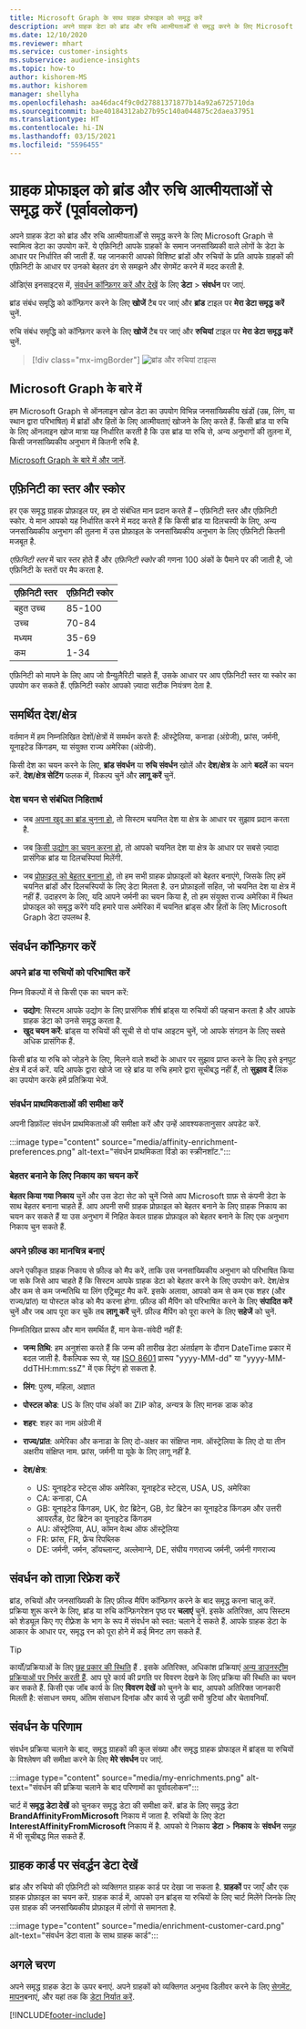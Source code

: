 ```yaml
---
title: Microsoft Graph के साथ ग्राहक प्रोफाइल को समृद्ध करें
description: अपने ग्राहक डेटा को ब्रांड और रुचि आत्मीयताओँ से समृद्ध करने के लिए Microsoft Graph से स्वामित्व डेटा का उपयोग करें.
ms.date: 12/10/2020
ms.reviewer: mhart
ms.service: customer-insights
ms.subservice: audience-insights
ms.topic: how-to
author: kishorem-MS
ms.author: kishorem
manager: shellyha
ms.openlocfilehash: aa46dac4f9c0d27881371877b14a92a6725710da
ms.sourcegitcommit: bae40184312ab27b95c140a044875c2daea37951
ms.translationtype: HT
ms.contentlocale: hi-IN
ms.lasthandoff: 03/15/2021
ms.locfileid: "5596455"
---
```

# <a name="enrich-customer-profiles-with-brand-and-interest-affinities-preview"></a>ग्राहक प्रोफाइल को ब्रांड और रुचि आत्मीयताओं से समृद्ध करें (पूर्वावलोकन)

अपने ग्राहक डेटा को ब्रांड और रुचि आत्मीयताओँ से समृद्ध करने के लिए Microsoft Graph से स्वामित्व डेटा का उपयोग करें. ये एफ़िनिटी आपके ग्राहकों के समान जनसांख्यिकी वाले लोगों के डेटा के आधार पर निर्धारित की जाती हैं. यह जानकारी आपको विशिष्ट ब्रांडों और रुचियों के प्रति आपके ग्राहकों की एफ़िनिटी के आधार पर उनको बेहतर ढंग से समझने और सेगमेंट करने में मदद करती है.

ऑडिएंस इनसाइट्स में, [संवर्धन कॉन्फ़िगर करें और देखें](enrichment-hub.md) के लिए **डेटा** > **संवर्धन** पर जाएं.

ब्रांड संबंध समृद्धि को कॉन्फ़िगर करने के लिए **खोजें** टैब पर जाएं और **ब्रांड** टाइल पर **मेरा डेटा समृद्ध करें** चुनें.

रुचि संबंध समृद्धि को कॉन्फ़िगर करने के लिए **खोजें** टैब पर जाएं और **रुचियां** टाइल पर **मेरा डेटा समृद्ध करें** चुनें.

   > [!div class="mx-imgBorder"]
   > ![ब्रांड और रुचियां टाइल्स](media/BrandsInterest-tile-Hub.png "ब्रांड और रुचियां टाइल्स")

## <a name="about-microsoft-graph"></a>Microsoft Graph के बारे में

हम Microsoft Graph से ऑनलाइन खोज डेटा का उपयोग विभिन्न जनसांख्यिकीय खंडों (उम्र, लिंग, या स्थान द्वारा परिभाषित) में ब्रांडों और हितों के लिए आत्मीयताएं खोजने के लिए करते हैं. किसी ब्रांड या रुचि के लिए ऑनलाइन खोज मात्रा यह निर्धारित करती है कि उस ब्रांड या रुचि से, अन्य अनुभागों की तुलना में, किसी जनसांख्यिकीय अनुभाग में कितनी रुचि है.

[Microsoft Graph के बारे में और जानें](/graph/overview).

## <a name="affinity-level-and-score"></a>एफ़िनिटी का स्तर और स्कोर

हर एक समृद्ध ग्राहक प्रोफ़ाइल पर, हम दो संबंधित मान प्रदान करते हैं – एफ़िनिटी स्तर और एफ़िनिटी स्कोर. ये मान आपको यह निर्धारित करने में मदद करते हैं कि किसी ब्रांड या दिलचस्पी के लिए, अन्य जनसांख्यिकीय अनुभाग की तुलना में उस प्रोफ़ाइल के जनसांख्यिकीय अनुभाग के लिए एफ़िनिटी कितनी मजबूत है.

*एफ़िनिटी स्तर* में चार स्तर होते हैं और *एफ़िनिटी स्कोर* की गणना 100 अंकों के पैमाने पर की जाती है, जो एफ़िनिटी के स्तरों पर मैप करता है.


|एफ़िनिटी स्तर |एफ़िनिटी स्कोर  |
|---------|---------|
|बहुत उच्च     | 85-100       |
|उच्च     | 70-84        |
|मध्यम     | 35-69        |
|कम     | 1-34        |

एफ़िनिटी को मापने के लिए आप जो ग्रैन्युलैरिटी चाहते हैं, उसके आधार पर आप एफ़िनिटी स्तर या स्कोर का उपयोग कर सकते हैं. एफ़िनिटी स्कोर आपको ज़्यादा सटीक नियंत्रण देता है.

## <a name="supported-countriesregions"></a>समर्थित देश/क्षेत्र

वर्तमान में हम निम्नलिखित देशों/क्षेत्रों में समर्थन करते हैं: ऑस्ट्रेलिया, कनाडा (अंग्रेजी), फ्रांस, जर्मनी, यूनाइटेड किंगडम, या संयुक्त राज्य अमेरिका (अंग्रेजी).

किसी देश का चयन करने के लिए, **ब्रांड संवर्धन** या **रुचि संवर्धन** खोलें और **देश/क्षेत्र** के आगे **बदलें** का चयन करें. **देश/क्षेत्र सेटिंग** फलक में, विकल्प चुनें और **लागू करें** चुनें.

### <a name="implications-related-to-country-selection"></a>देश चयन से संबंधित निहितार्थ

- जब [अपना खुद का ब्रांड चुनना हो](#define-your-brands-or-interests), तो सिस्टम चयनित देश या क्षेत्र के आधार पर सुझाव प्रदान करता है.

- जब [किसी उद्योग का चयन करना हो](#define-your-brands-or-interests), तो आपको चयनित देश या क्षेत्र के आधार पर सबसे ज़्यादा प्रासंगिक ब्रांड या दिलचस्पियां मिलेंगी.

- जब [प्रोफ़ाइल को बेहतर बनाना हो](#refresh-enrichment), तो हम सभी ग्राहक प्रोफ़ाइलों को बेहतर बनाएंगे, जिसके लिए हमें चयनित ब्रांडों और दिलचस्पियों के लिए डेटा मिलता है. उन प्रोफ़ाइलों सहित, जो चयनित देश या क्षेत्र में नहीं हैं. उदाहरण के लिए, यदि आपने जर्मनी का चयन किया है, तो हम संयुक्त राज्य अमेरिका में स्थित प्रोफाइल को समृद्ध करेंगे यदि हमारे पास अमेरिका में चयनित ब्रांड्स और हितों के लिए Microsoft Graph डेटा उपलब्ध है.

## <a name="configure-enrichment"></a>संवर्धन कॉन्फ़िगर करें

### <a name="define-your-brands-or-interests"></a>अपने ब्रांड या रुचियों को परिभाषित करें

निम्न विकल्पों में से किसी एक का चयन करें:

- **उद्योग**: सिस्टम आपके उद्योग के लिए प्रासंगिक शीर्ष ब्रांड्स या रुचियों की पहचान करता है और आपके ग्राहक डेटा को उनसे समृद्ध करता है.
- **खुद चयन करें**: ब्रांड्स या रुचियों की सूची से वो पांच आइटम चुनें, जो आपके संगठन के लिए सबसे अधिक प्रासंगिक हैं.

किसी ब्रांड या रुचि को जोड़ने के लिए, मिलने वाले शब्दों के आधार पर सुझाव प्राप्त करने के लिए इसे इनपुट क्षेत्र में दर्ज करें. यदि आपके द्वारा खोजे जा रहे ब्रांड या रुचि हमारे द्वारा सूचीबद्ध नहीं हैं, तो **सुझाव दें** लिंक का उपयोग करके हमें प्रतिक्रिया भेजें.

### <a name="review-enrichment-preferences"></a>संवर्धन प्राथमिकताओं की समीक्षा करें

अपनी डिफ़ॉल्ट संवर्धन प्राथमिकताओं की समीक्षा करें और उन्हें आवश्यकतानुसार अपडेट करें.

:::image type="content" source="media/affinity-enrichment-preferences.png" alt-text="संवर्धन प्राथमिकता विंडो का स्क्रीनशॉट.":::

### <a name="select-entity-to-enrich"></a>बेहतर बनाने के लिए निकाय का चयन करें

**बेहतर किया गया निकाय** चुनें और उस डेटा सेट को चुनें जिसे आप Microsoft ग्राफ़ से कंपनी डेटा के साथ बेहतर बनाना चाहते हैं. आप अपनी सभी ग्राहक प्रोफ़ाइल को बेहतर बनाने के लिए ग्राहक निकाय का चयन कर सकते हैं या उस अनुभाग में निहित केवल ग्राहक प्रोफ़ाइल को बेहतर बनाने के लिए एक अनुभाग निकाय चुन सकते हैं.

### <a name="map-your-fields"></a>अपने फ़ील्ड का मानचित्र बनाएं

अपने एकीकृत ग्राहक निकाय से फ़ील्ड को मैप करें, ताकि उस जनसांख्यिकीय अनुभाग को परिभाषित किया जा सके जिसे आप चाहते हैं कि सिस्टम आपके ग्राहक डेटा को बेहतर करने के लिए उपयोग करे. देश/क्षेत्र और कम से कम जन्मतिथि या लिंग एट्रिब्यूट मैप करें. इसके अलावा, आपको कम से कम एक शहर (और राज्य/प्रांत) या पोस्टल कोड को मैप करना होगा. फ़ील्ड की मैपिंग को परिभाषित करने के लिए **संपादित करें** चुनें और जब आप पूरा कर चुकें तब **लागू करें** चुनें. फ़ील्ड मैपिंग को पूरा करने के लिए **सहेजें** को चुनें.

निम्नलिखित प्रारूप और मान समर्थित हैं, मान केस-संवेदी नहीं हैं:

- **जन्म तिथि**: हम अनुशंसा करते हैं कि जन्म की तारीख डेटा अंतर्ग्रहण के दौरान DateTime प्रकार में बदल जाती है. वैकल्पिक रूप से, यह [ISO 8601](https://www.iso.org/iso-8601-date-and-time-format.html) प्रारूप "yyyy-MM-dd" या "yyyy-MM-ddTHH:mm:ssZ" में एक स्ट्रिंग हो सकता है.
- **लिंग**: पुरुष, महिला, अज्ञात
- **पोस्टल कोड**: US के लिए पांच अंकों का ZIP कोड, अन्यत्र के लिए मानक डाक कोड
- **शहर**: शहर का नाम अंग्रेजी में
- **राज्य/प्रांत**: अमेरिका और कनाडा के लिए दो-अक्षर का संक्षिप्त नाम. ऑस्ट्रेलिया के लिए दो या तीन अक्षरीय संक्षिप्त नाम. फ्रांस, जर्मनी या यूके के लिए लागू नहीं है.
- **देश/क्षेत्र**:

  - US: यूनाइटेड स्टेट्स ऑफ अमेरिका, यूनाइटेड स्टेट्स, USA, US, अमेरिका
  - CA: कनाडा, CA
  - GB: यूनाइटेड किंगडम, UK, ग्रेट ब्रिटेन, GB, ग्रेट ब्रिटेन का यूनाइटेड किंगडम और उत्तरी आयरलैंड, ग्रेट ब्रिटेन का यूनाइटेड किंगडम
  - AU: ऑस्ट्रेलिया, AU, कॉमन वेल्थ ऑफ ऑस्ट्रेलिया
  - FR: फ्रांस, FR, फ्रेंच रिपब्लिक
  - DE: जर्मनी, जर्मन, डॉयच्लान्ट्, अल्लेमाग्ने, DE, संघीय गणराज्य जर्मनी, जर्मनी गणराज्य

## <a name="refresh-enrichment"></a>संवर्धन को ताज़ा रिफ्रेश करें

ब्रांड, रुचियों और जनसांख्यिकी के लिए फ़ील्ड मैपिंग कॉन्फ़िगर करने के बाद समृद्ध करना चालू करें. प्रक्रिया शुरू करने के लिए, ब्रांड या रुचि कॉन्फ़िगरेशन पृष्ठ पर **चलाएं** चुनें. इसके अतिरिक्त, आप सिस्टम को शेड्यूल किए गए रीफ़्रेश के भाग के रूप में संवर्धन को स्वत: चलाने दे सकते हैं.
आपके ग्राहक डेटा के आकार के आधार पर, समृद्ध रन को पूरा होने में कई मिनट लग सकते हैं.

> [!TIP]
> कार्यों/प्रक्रियाओं के लिए [छह प्रकार की स्थिति](system.md#status-types) हैं . इसके अतिरिक्त, अधिकांश प्रक्रियाएं [अन्य डाउनस्ट्रीम प्रक्रियाओं पर निर्भर करती हैं](system.md#refresh-policies). आप पूरे कार्य की प्रगति पर विवरण देखने के लिए प्रक्रिया की स्थिति का चयन कर सकते हैं. किसी एक जॉब कार्य के लिए **विवरण देखें** को चुनने के बाद, आपको अतिरिक्त जानकारी मिलती है: संसाधन समय, अंतिम संसाधन दिनांक और कार्य से जुड़ी सभी त्रुटियां और चेतावनियाँ.

## <a name="enrichment-results"></a>संवर्धन के परिणाम

संवर्धन प्रक्रिया चलाने के बाद, समृद्ध ग्राहकों की कुल संख्या और समृद्ध ग्राहक प्रोफाइल में ब्रांड्स या रुचियों के विश्लेषण की समीक्षा करने के लिए **मेरे संवर्धन** पर जाएं.

:::image type="content" source="media/my-enrichments.png" alt-text="संवर्धन की प्रक्रिया चलाने के बाद परिणामों का पूर्वावलोकन":::

चार्ट में **समृद्ध डेटा देखें** को चुनकर समृद्ध डेटा की समीक्षा करें. ब्रांड के लिए समृद्ध डेटा **BrandAffinityFromMicrosoft** निकाय में जाता है. रुचियों के लिए डेटा **InterestAffinityFromMicrosoft** निकाय में है. आपको ये निकाय **डेटा** > **निकाय** के **संवर्धन** समूह में भी सूचीबद्ध मिल सकते हैं.

## <a name="see-enrichment-data-on-the-customer-card"></a>ग्राहक कार्ड पर संवर्द्धन डेटा देखें

ब्रांड और रुचियो की एफ़िनिटी को व्यक्तिगत ग्राहक कार्ड पर देखा जा सकता है. **ग्राहकों** पर जाएँ और एक ग्राहक प्रोफ़ाइल का चयन करें. ग्राहक कार्ड में, आपको उन ब्रांड्स या रुचियों के लिए चार्ट मिलेंगे जिनके लिए उस ग्राहक की जनसांख्यिकीय प्रोफ़ाइल में लोगों से समानता है.

:::image type="content" source="media/enrichment-customer-card.png" alt-text="संवर्धन डेटा वाला के साथ ग्राहक कार्ड":::

## <a name="next-steps"></a>अगले चरण

अपने समृद्ध ग्राहक डेटा के ऊपर बनाएं. अपने ग्राहकों को व्यक्तिगत अनुभव डिलीवर करने के लिए [सेगमेंट](segments.md), [मापन](measures.md)बनाएं, और यहां तक कि [डेटा निर्यात करें](export-destinations.md).


[!INCLUDE[footer-include](../includes/footer-banner.md)]